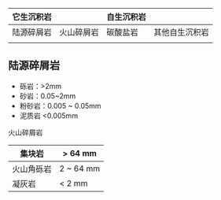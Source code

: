 | 它生沉积岩 |            | 自生沉积岩 |                |
| ---------- | ---------- | ---------- | -------------- |
| 陆源碎屑岩 | 火山碎屑岩 | 碳酸盐岩   | 其他自生沉积岩 |
|            |            |            |                |

## 陆源碎屑岩

- 砾岩：>2mm
- 砂岩：0.05~2mm
- 粉砂岩：0.005 ~ 0.05mm
- 泥质岩 <0.005mm

火山碎屑岩

| 集块岩     | > 64 mm   |
| ---------- | --------- |
| 火山角砾岩 | 2 ~ 64 mm |
| 凝灰岩     | < 2 mm    |

